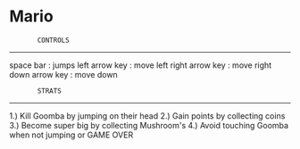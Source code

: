 # Mario

           CONTROLS
-------------------------------

space bar       : jumps
left arrow key  : move left
right arrow key : move right
down arrow key  : move down 

           STRATS
-------------------------------

1.) Kill Goomba by jumping on their head
2.) Gain points by collecting coins
3.) Become super big by collecting Mushroom's
4.) Avoid touching Goomba when not jumping or GAME OVER
